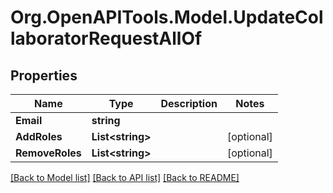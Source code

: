 
# Org.OpenAPITools.Model.UpdateCollaboratorRequestAllOf

## Properties

Name | Type | Description | Notes
------------ | ------------- | ------------- | -------------
**Email** | **string** |  | 
**AddRoles** | **List&lt;string&gt;** |  | [optional] 
**RemoveRoles** | **List&lt;string&gt;** |  | [optional] 

[[Back to Model list]](../README.md#documentation-for-models)
[[Back to API list]](../README.md#documentation-for-api-endpoints)
[[Back to README]](../README.md)

